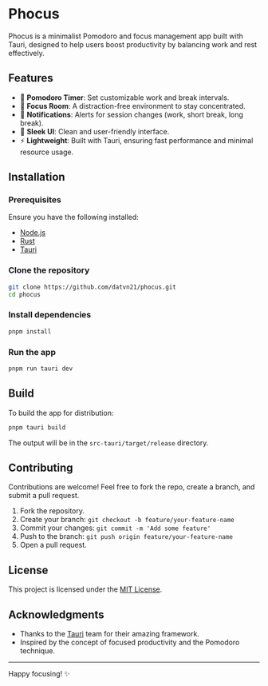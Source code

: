 # Phocus

Phocus is a minimalist Pomodoro and focus management app built with Tauri, designed to help users boost productivity by balancing work and rest effectively.

## Features

- 🌟 **Pomodoro Timer**: Set customizable work and break intervals.
- 📅 **Focus Room**: A distraction-free environment to stay concentrated.
- 🔔 **Notifications**: Alerts for session changes (work, short break, long break).
- 🎨 **Sleek UI**: Clean and user-friendly interface.
- ⚡ **Lightweight**: Built with Tauri, ensuring fast performance and minimal resource usage.

## Installation

### Prerequisites

Ensure you have the following installed:
- [Node.js](https://nodejs.org/)
- [Rust](https://www.rust-lang.org/tools/install)
- [Tauri](https://tauri.app)

### Clone the repository

```bash
git clone https://github.com/datvn21/phocus.git
cd phocus
```

### Install dependencies

```bash
pnpm install
```

### Run the app

```bash
pnpm run tauri dev
```

## Build

To build the app for distribution:

```bash
pnpm tauri build
```

The output will be in the `src-tauri/target/release` directory.

## Contributing

Contributions are welcome! Feel free to fork the repo, create a branch, and submit a pull request.

1. Fork the repository.
2. Create your branch: `git checkout -b feature/your-feature-name`
3. Commit your changes: `git commit -m 'Add some feature'`
4. Push to the branch: `git push origin feature/your-feature-name`
5. Open a pull request.

## License

This project is licensed under the [MIT License](LICENSE).

## Acknowledgments

- Thanks to the [Tauri](https://tauri.app) team for their amazing framework.
- Inspired by the concept of focused productivity and the Pomodoro technique.

---

Happy focusing! ✨
